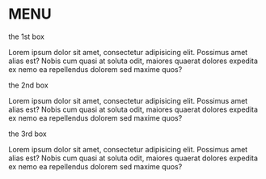 </html>
<head>
<meta charset="utf-8">
<meta name="viewport" content="width=device-width, initial-scale=1">
<link rel="stylesheet" type="text/css" href="style.css">
<title>Assignment 1</title>
</head>
<body>
	<h1>
		MENU
	</h1>
<div class="row">
	<div class="col-lg-4 col-md-6 col-sd-12"><a class="border-1">the 1st box</a><p>Lorem ipsum dolor sit amet, consectetur adipisicing elit. Possimus amet alias est? Nobis cum quasi at soluta odit, maiores quaerat dolores expedita ex nemo ea repellendus dolorem sed maxime quos?</p></div>
	<div class="col-lg-4 col-md-6 col-sd-12"><a class="border-2">the 2nd box</a><p>Lorem ipsum dolor sit amet, consectetur adipisicing elit. Possimus amet alias est? Nobis cum quasi at soluta odit, maiores quaerat dolores expedita ex nemo ea repellendus dolorem sed maxime quos?</p></div>
	<div class="col-lg-4 col-md-12 col-sd-12"><a class="border-3">the 3rd box</a><p>Lorem ipsum dolor sit amet, consectetur adipisicing elit. Possimus amet alias est? Nobis cum quasi at soluta odit, maiores quaerat dolores expedita ex nemo ea repellendus dolorem sed maxime quos?</p></div>
</div>
</body>
</html>
